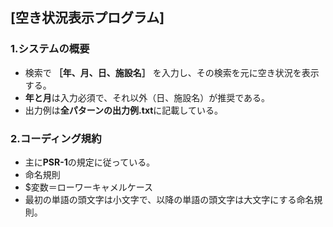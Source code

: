 ## [空き状況表示プログラム]

### 1.システムの概要

- 検索で **［年、月、日、施設名］** を入力し、その検索を元に空き状況を表示する。
- **年と月**は入力必須で、それ以外（日、施設名）が推奨である。
- 出力例は**全パターンの出力例.txt**に記載している。

### 2.コーディング規約

- 主に**PSR-1**の規定に従っている。
- 命名規則
 - $変数＝ローワーキャメルケース
 - 最初の単語の頭文字は小文字で、以降の単語の頭文字は大文字にする命名規則。

